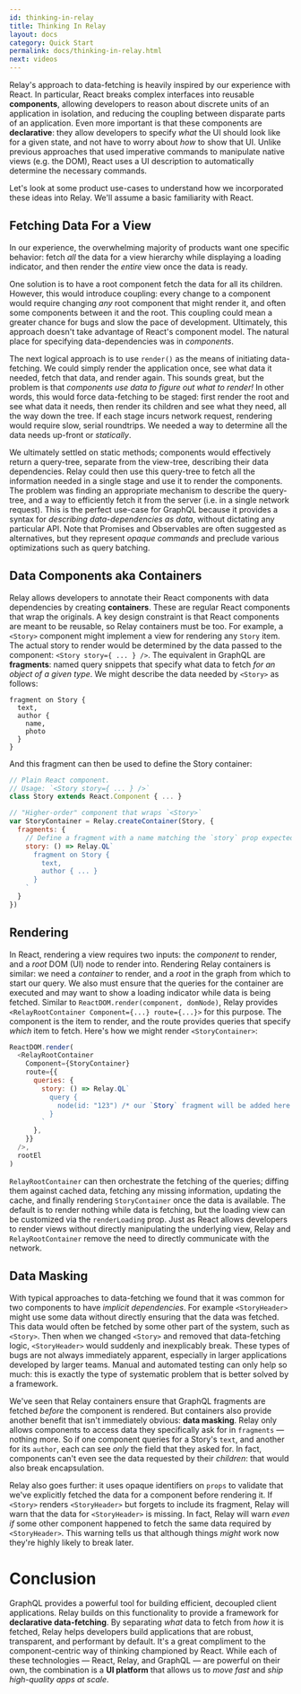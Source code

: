 ```yaml
---
id: thinking-in-relay
title: Thinking In Relay
layout: docs
category: Quick Start
permalink: docs/thinking-in-relay.html
next: videos
---
```


Relay's approach to data-fetching is heavily inspired by our experience with React. In particular, React breaks complex interfaces into reusable **components**, allowing developers to reason about discrete units of an application in isolation, and reducing the coupling between disparate parts of an application. Even more important is that these components are **declarative**: they allow developers to specify *what* the UI should look like for a given state, and not have to worry about *how* to show that UI. Unlike previous approaches that used imperative commands to manipulate native views (e.g. the DOM), React uses a UI description to automatically determine the necessary commands.

Let's look at some product use-cases to understand how we incorporated these ideas into Relay. We'll assume a basic familiarity with React.

## Fetching Data For a View

In our experience, the overwhelming majority of products want one specific behavior: fetch *all* the data for a view hierarchy while displaying a loading indicator, and then render the *entire* view once the data is ready.

One solution is to have a root component fetch the data for all its children. However, this would introduce coupling: every change to a component would require changing *any* root component that might render it, and often some components between it and the root. This coupling could mean a greater chance for bugs and slow the pace of development. Ultimately, this approach doesn't take advantage of React's component model. The natural place for specifying data-dependencies was in *components*.

The next logical approach is to use `render()` as the means of initiating data-fetching. We could simply render the application once, see what data it needed, fetch that data, and render again. This sounds great, but the problem is that *components use data to figure out what to render!* In other words, this would force data-fetching to be staged: first render the root and see what data it needs, then render its children and see what they need, all the way down the tree. If each stage incurs network request, rendering would require slow, serial roundtrips. We needed a way to determine all the data needs up-front or *statically*.

We ultimately settled on static methods; components would effectively return a query-tree, separate from the view-tree, describing their data dependencies. Relay could then use this query-tree to fetch all the information needed in a single stage and use it to render the components. The problem was finding an appropriate mechanism to describe the query-tree, and a way to efficiently fetch it from the server (i.e. in a single network request). This is the perfect use-case for GraphQL because it provides a syntax for *describing data-dependencies as data*, without dictating any particular API. Note that Promises and Observables are often suggested as alternatives, but they represent *opaque commands* and preclude various optimizations such as query batching.

## Data Components aka Containers

Relay allows developers to annotate their React components with data dependencies by creating **containers**. These are regular React components that wrap the originals. A key design constraint is that React components are meant to be reusable, so Relay containers must be too. For example, a `<Story>` component might implement a view for rendering any `Story` item. The actual story to render would be determined by the data passed to the component: `<Story story={ ... } />`. The equivalent in GraphQL are **fragments**: named query snippets that specify what data to fetch *for an object of a given type*. We might describe the data needed by `<Story>` as follows:

```
fragment on Story {
  text,
  author {
    name,
    photo
  }
}
```

And this fragment can then be used to define the Story container:

```javascript
// Plain React component.
// Usage: `<Story story={ ... } />`
class Story extends React.Component { ... }

// "Higher-order" component that wraps `<Story>`
var StoryContainer = Relay.createContainer(Story, {
  fragments: {
    // Define a fragment with a name matching the `story` prop expected above
    story: () => Relay.QL`
      fragment on Story {
        text,
        author { ... }
      }
    `
  }
})
```

## Rendering

In React, rendering a view requires two inputs: the *component* to render, and a *root* DOM (UI) node to render into. Rendering Relay containers is similar: we need a *container* to render, and a *root* in the graph from which to start our query. We also must ensure that the queries for the container are executed and may want to show a loading indicator while data is being fetched. Similar to `ReactDOM.render(component, domNode)`, Relay provides `<RelayRootContainer Component={...} route={...}>` for this purpose. The component is the item to render, and the route provides queries that specify *which* item to fetch. Here's how we might render `<StoryContainer>`:

```javascript
ReactDOM.render(
  <RelayRootContainer
    Component={StoryContainer}
    route={{
      queries: {
        story: () => Relay.QL`
          query {
            node(id: "123") /* our `Story` fragment will be added here */
          }
        `
      },
    }}
  />,
  rootEl
)
```

`RelayRootContainer` can then orchestrate the fetching of the queries; diffing them against cached data, fetching any missing information, updating the cache, and finally rendering `StoryContainer` once the data is available. The default is to render nothing while data is fetching, but the loading view can be customized via the `renderLoading` prop. Just as React allows developers to render views without directly manipulating the underlying view, Relay and `RelayRootContainer` remove the need to directly communicate with the network.

## Data Masking

With typical approaches to data-fetching we found that it was common for two components to have *implicit dependencies*. For example `<StoryHeader>` might use some data without directly ensuring that the data was fetched. This data would often be fetched by some other part of the system, such as `<Story>`. Then when we changed `<Story>` and removed that data-fetching logic, `<StoryHeader>` would suddenly and inexplicably break. These types of bugs are not always immediately apparent, especially in larger applications developed by larger teams. Manual and automated testing can only help so much: this is exactly the type of systematic problem that is better solved by a framework.

We've seen that Relay containers ensure that GraphQL fragments are fetched *before* the component is rendered. But containers also provide another benefit that isn't immediately obvious: **data masking**. Relay only allows components to access data they specifically ask for in `fragments` — nothing more. So if one component queries for a Story's `text`, and another for its `author`, each can see *only* the field that they asked for. In fact, components can't even see the data requested by their *children*: that would also break encapsulation.

Relay also goes further: it uses opaque identifiers on `props` to validate that we've explicitly fetched the data for a component before rendering it. If `<Story>` renders `<StoryHeader>` but forgets to include its fragment, Relay will warn that the data for `<StoryHeader>` is missing. In fact, Relay will warn *even if* some other component happened to fetch the same data required by `<StoryHeader>`. This warning tells us that although things *might* work now they're highly likely to break later.

# Conclusion

GraphQL provides a powerful tool for building efficient, decoupled client applications. Relay builds on this functionality to provide a framework for **declarative data-fetching**. By separating *what* data to fetch from *how* it is fetched, Relay helps developers build applications that are robust, transparent, and performant by default. It's a great compliment to the component-centric way of thinking championed by React. While each of these technologies — React, Relay, and GraphQL — are powerful on their own, the combination is a **UI platform** that allows us to *move fast* and *ship high-quality apps at scale*.
